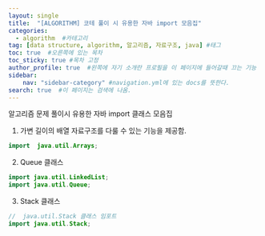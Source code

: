 ```yaml
---
layout: single
title:  "[ALGORITHM] 코테 풀이 시 유용한 자바 import 모음집"
categories: 
  - algorithm  #카테고리
tag: [data structure, algorithm, 알고리즘, 자료구조, java] #태그
toc: true  #오른쪽에 있는 목차
toc_sticky: true #목차 고정
author_profile: true  #왼쪽에 자기 소개란 프로필을 이 페이지에 들어갈때 끄는 기능
sidebar:
    nav: "sidebar-category" #navigation.yml에 있는 docs를 뜻한다.
search: true  #이 페이지는 검색에 나옴.
---
```


알고리즘 문제 풀이시 유용한 자바 import 클래스 모음집

1. 가변 길이의 배열 자료구조를 다룰 수 있는 기능을 제공함.
   
```java
import  java.util.Arrays;
```

2. Queue 클래스 
```java
import java.util.LinkedList; 
import java.util.Queue;
```

3. Stack 클래스
```java
//  java.util.Stack 클래스 임포트
import java.util.Stack; 
```